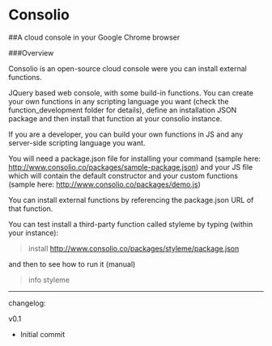 # Consolio
##A cloud console in your Google Chrome browser

###Overview

Consolio is an open-source cloud console were you can install external functions.

JQuery based web console, with some build-in functions. 
You can create your own functions in any scripting language you want 
(check the function_development folder for details), define an installation JSON package 
and then install that function at your consolio instance.

If you are a developer, you can build your own functions in JS and any server-side scripting language you want. 

You will need a package.json file for installing your command (sample here: http://www.consolio.co/packages/sample-package.json) and your JS file which will contain the default constructor and your custom functions (sample here: http://www.consolio.co/packages/demo.js)

You can install external functions by referencing the package.json URL of that function.

You can test install a third-party function called styleme by typing (within your instance):

>install http://www.consolio.co/packages/styleme/package.json

and then to see how to run it (manual)

>info styleme

---------------------------------

changelog:

v0.1
* Initial commit


